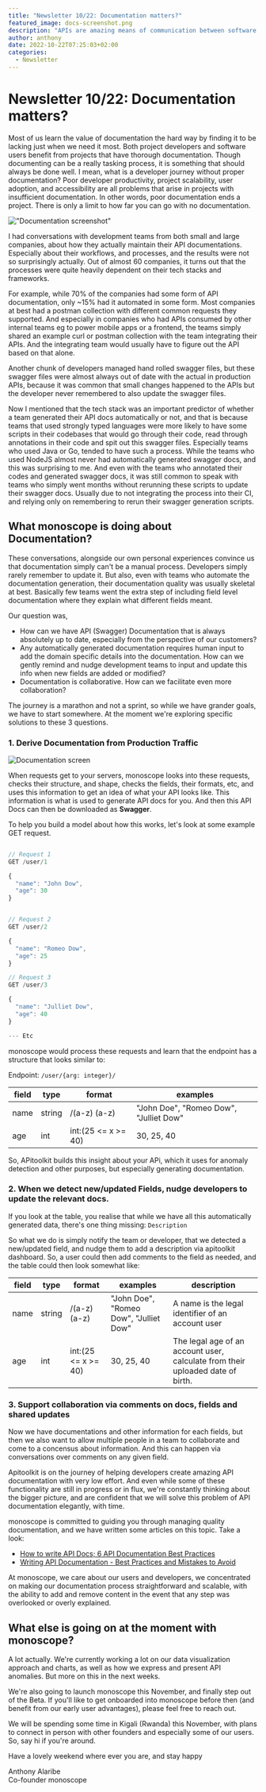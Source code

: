 ```yaml
---
title: "Newsletter 10/22: Documentation matters?"
featured_image: docs-screenshot.png
description: "APIs are amazing means of communication between software systems. Learn about the different types of APIs used on the web"
author: anthony 
date: 2022-10-22T07:25:03+02:00
categories:
  - Newsletter 
---
```


# Newsletter 10/22: Documentation matters?

Most of us learn the value of documentation the hard way by finding it to be lacking just when we need it most. Both project developers and software users benefit from projects that have thorough documentation. Though documenting can be a really tasking process, it is something that should always be done well. I mean, what is a developer journey without proper documentation? Poor developer productivity, project scalability, user adoption, and accessibility are all problems that arise in projects with insufficient documentation. In other words, poor documentation ends a project. There is only a limit to how far you can go with no documentation.

<!-- We discovered the effectiveness of documentation in predicting teams' adoption of technical practices. The technological capabilities of the system, including observability, continuous testing, and deployment automation, are expected to advance as a result of these practices. -->

!["Documentation screenshot"](https://monoscope.tech/blog/updates-october-2022/docs-screenshot.png "monoscope documentation feature")

I had conversations with development teams from both small and large companies, about how they actually maintain their API documentations. Especially about their workflows, and processes, and the results were not so surprisingly actually. Out of almost 60 companies, it turns out that the processes were quite heavily dependent on their tech stacks and frameworks. 

For example, while 70% of the companies had some form of API documentation, only ~15% had it automated in some form. Most companies at best had a postman collection with different common requests they supported. And especially in companies who had APIs consumed by other internal teams eg to power mobile apps or a frontend, the teams simply shared an example curl or postman collection with the team integrating their APIs.  And the integrating team would usually have to figure out the API based on that alone. 

Another chunk of developers managed hand rolled swagger files, but these swagger files were almost always out of date with the actual in production APIs, because it was common that small changes happened to the APIs but the developer never remembered to also update the swagger files.

Now I mentioned that the tech stack was an important predictor of whether a team generated their API docs automatically or not, and that is because teams that used strongly typed languages were more likely to have some scripts in their codebases that would go through their code, read through annotations in their code and spit out this swagger files. Especially teams who used Java or Go, tended to have such a process. While the teams who used NodeJS almost never had automatically generated swagger docs, and this was surprising to me. And even with the teams who annotated their codes and generated swagger docs, it was still common to speak with teams who simply went months without rerunning these scripts to update their swagger docs. Usually due to not integrating the process into their CI, and relying only on remembering to rerun their swagger generation scripts.


## What monoscope is doing about Documentation?

These conversations, alongside our own personal experiences convince us that documentation simply can't be a manual process. Developers simply rarely remember to update it. But also, even with teams who automate the documentation generation, their documentation quality was usually skeletal at best. Basically few teams went the extra step of including field level documentation where they explain what different fields meant. 


Our question was, 
- How can we have API (Swagger) Documentation that is always absolutely up to date, especially from the perspective of our customers? 
- Any automatically generated documentation requires human input to add the domain specific details into the documentation. How can we gently remind and nudge development teams to input and update this info when new fields are added or modified?
- Documentation is collaborative. How can we facilitate even more collaboration?


The journey is a marathon and not a sprint, so while we have grander goals, we have to start somewhere. At the moment we're exploring specific solutions to these 3 questions.


### 1. Derive Documentation from Production Traffic

![Documentation screen](https://monoscope.tech/field_documentation.png "Documentation screen")

When requests get to your servers, monoscope looks into these requests, checks their structure, and shape, checks the fields, their formats, etc, and uses this information to get an idea of what your API looks like. This information is what is used to generate API docs for you. And then this API Docs can then be downloaded as **Swagger**.

To help you build a model about how this works, let's look at some example GET request.

``` js 

// Request 1
GET /user/1 

{
  "name": "John Dow",
  "age": 30
}


// Request 2
GET /user/2

{
  "name": "Romeo Dow",
  "age": 25
}

// Request 3
GET /user/3 

{
  "name": "Julliet Dow",
  "age": 40
}

--- Etc
```

monoscope would process these requests and learn that the endpoint has a structure that looks similar to:

Endpoint: `/user/{arg: integer}/`

| field   | type     | format      | examples|
|---      | ----     |  ---        | ---      |
| name    | string   | /(a-z) (a-z)| "John Doe", "Romeo Dow", "Julliet Dow"|
| age     | int      | int:(25 <= x >= 40)        | 30, 25, 40|

So, APitoolkit builds this insight about your APi, which it uses for anomaly detection and other purposes, but especially generating documentation.

### 2. When we detect new/updated Fields, nudge developers to update the relevant docs.

If you look at the table, you realise that while we have all this automatically generated data, there's one thing missing: `Description`

So what we do is simply notify the team or developer, that we detected a new/updated field, and nudge them to add a description via apitoolkit dashboard.  So, a user could then add comments to the field as needed, and the table could then look somewhat like:

| field   | type     | format      | examples| description |
|---      | ----     |  ---        | ---      | ---        |
| name    | string   | /(a-z) (a-z)| "John Doe", "Romeo Dow", "Julliet Dow"| A name is the legal identifier of an account user |
| age     | int      | int:(25 <= x >= 40) | 30, 25, 40| The legal age of an account user, calculate from their uploaded date of birth. |


### 3. Support collaboration via comments on docs, fields and shared updates

Now we have documentations and other information for each fields, but then we also want to allow multiple people in a team to collaborate and come to a concensus about information. And this can happen via conversations over comments on any given field.


Apitoolkit is on the journey of helping developers create amazing API documentation with very low effort. And even while some of these functionality are still in progress or in flux, we're constantly thinking about the bigger picture, and are confident that we will solve this problem of API documentation elegantly, with time.

monoscope is committed to guiding you through managing quality documentation, and we have written some articles on this topic. Take a look:
- [How to write API Docs; 6 API Documentation Best Practices](https://monoscope.tech/blog/how-to-write-api-docs/)
- [Writing API Documentation - Best Practices and Mistakes to Avoid](https://monoscope.tech/blog/writing-api-documentation)

At monoscope, we care about our users and developers, we concentrated on making our documentation process straightforward and scalable, with the ability to add and remove content in the event that any step was overlooked or overly explained.


## What else is going on at the moment with monoscope?

A lot actually. We're currently working a lot on our data visualization approach and charts, as well as how we express and present API anomalies. But more on this in the next weeks. 

We're also going to launch monoscope this November, and finally step out of the Beta. If you'll like to get onboarded into monoscope before then (and benefit from our early user advantages), please feel free to reach out.

We will be spending some time in Kigali (Rwanda) this November, with plans to connect in person with other founders and especially some of our users. So, say hi if you're around.

Have a lovely weekend where ever you are, and stay happy

Anthony Alaribe<br/> 
Co-founder monoscope
